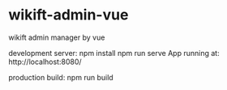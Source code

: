# wikift-admin-vue
wikift admin manager by vue

development server:
npm install
npm run serve
App running at: http://localhost:8080/ 

production build:
npm run build


